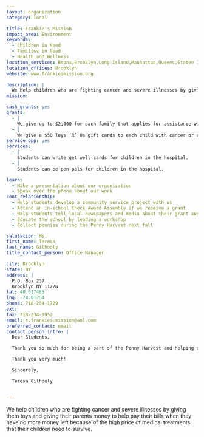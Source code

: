 ```yaml
---
layout: organization
category: local

title: Frankie's Mission
impact_area: Environment
keywords: 
  - Children in Need
  - Families in Need
  - Health and Wellness
location_services: Bronx,Brooklyn,Long Island,Manhattan,Queens,Staten Island,Greater New York
location_offices: Brooklyn
website: www.frankiesmission.org

description: |
  We help children who are fighting cancer and severe illnesses by giving them toys and giving their parents money to help pay their bills when they have no more money left because of the high price of medical treatments that their children need to survive.  
mission: 

cash_grants: yes
grants: 
  - |
    We give up to $2,000 for each family that applies for assistance with taking care of their child with cancer when they have no money left to pay for bills on their own. So a $2,000 grant can help up to 4 families that need $500 each. 
  - |
    We give a $50 Toys ‘R’ Us gift cards to each child with cancer or a severe illness. So a $300 grant can provide toys for 6 children.
service_opp: yes
services: 
  - |
    Students can write get well cards for children in the hospital.
  - |
    Students can be pen pals for children in the hospital.  

learn: 
  - Make a presentation about our organization
  - Speak over the phone about our work
cont_relationship: 
  - Help students develop a community service project with us
  - Attend an in-school Check Award Assembly if we receive a grant
  - Help students tell local newspapers and media about their grant and/or project with us
  - Educate the school by leading a workshop
  - Collect pennies during the Penny Harvest next fall

salutation: Ms. 
first_name: Teresa
last_name: Gilhooly
title_contact_person: Office Manager

city: Brooklyn
state: NY
address: |
  P.O. Box 237  
  Brooklyn NY 11228
lat: 40.617485
lng: -74.01254
phone: 718-234-1729
ext: 
fax: 718-234-1952
email: t.frankies.mission@aol.com
preferred_contact: email
contact_person_intro: |
  Dear Students,

  Thank you so much for being a part of the Penny Harvest and helping people in need in your community!  My name is Teresa and I am the new Office Manager at The Francesco Loccisano Memorial Foundation, also known as Frankie's Mission.  Our Charity was founded because of the inspiration of the Founder’s son, Frankie, who passed away from cancer.  Frankie’s dream was to help other children with cancer, so we are carrying out his dream by giving toys and money to families of children with cancer.  Thank you for all that you do and we hope that we will be able to work with you in growing Frankie’s Mission to help as many children as possible!

  Thank you very much!

  Sincerely,

  Teresa Gilhooly

  
---
```

We help children who are fighting cancer and severe illnesses by giving them toys and giving their parents money to help pay their bills when they have no more money left because of the high price of medical treatments that their children need to survive.  